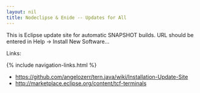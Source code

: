 ```yaml
---
layout: nil
title: Nodeclipse & Enide -- Updates for All
---
```


This is Eclipse update site for automatic SNAPSHOT builds. URL should be entered in Help -> Install New Software...

Links:

{% include navigation-links.html %}

- <https://github.com/angelozerr/tern.java/wiki/Installation-Update-Site>
- <http://marketplace.eclipse.org/content/tcf-terminals>

